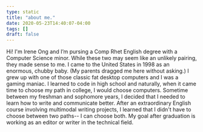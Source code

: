 ```yaml
---
type: static
title: "about me."
date: 2020-05-23T14:40:07-04:00
tags: []
draft: false
---
```


Hi! I'm Irene Ong and I’m pursing a Comp Rhet English degree with a Computer Science minor. While these two may seem like an unlikely pairing, they made sense to me. I came to the United States in 1998 as an enormous, chubby baby. (My parents dragged me here without asking.) I grew up with one of those classic fat desktop computers and I was a gaming maniac. I learned to code in high school and naturally, when it came time to choose my path in college, I would choose computers. Sometime between my freshman and sophomore years, I decided that I needed to learn how to write and communicate better. After an extraordinary English course involving multimodal writing projects, I learned that I didn't have to choose between two paths-- I can choose both. My goal after graduation is working as an editor or writer in the technical field.  
  
      
